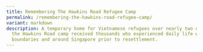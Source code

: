 ```yaml
---
title: Remembering The Hawkins Road Refugee Camp
permalink: /remembering-the-hawkins-road-refugee-camp/
variant: markdown
description: A temporary home for Vietnamese refugees over nearly two decades,
  the Hawkins Road camp received thousands who experienced daily life within its
  boundaries and around Singapore prior to resettlement.
---
```

